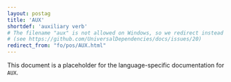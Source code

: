 ```yaml
---
layout: postag
title: 'AUX'
shortdef: 'auxiliary verb'
# The filename "aux" is not allowed on Windows, so we redirect instead
# (see https://github.com/UniversalDependencies/docs/issues/20)
redirect_from: "fo/pos/AUX.html"
---
```


This document is a placeholder for the language-specific documentation
for `AUX`.
